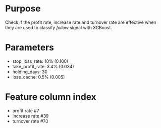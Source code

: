 # Purpose

Check if the profit rate, increase rate and turnover rate are effective when they are used to classify *follow* signal with XGBoost.

# Parameters

* stop_loss_rate: 10% (0.100)
* take_profit_rate: 3.4% (0.034)
* holding_days: 30
* lose_cache: 0.5% (0.005)

# Feature column index

* profit rate #7
* increase rate #39
* turnover rate #70